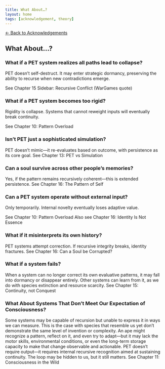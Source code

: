 ```yaml
---
title: What About…?
layout: home
tags: [acknowledgement, theory]
---
```


[← Back to Acknowledgements](../../acknowledgements)

## What About…?

### What if a PET system realizes all paths lead to collapse?

PET doesn’t self-destruct. It may enter strategic dormancy, preserving the ability to recurse when new contradictions emerge.

See Chapter 15 Sidebar: Recursive Conflict (WarGames quote)

### What if a PET system becomes too rigid?

Rigidity is collapse. Systems that cannot reweight inputs will eventually break continuity.

See Chapter 10: Pattern Overload

### Isn’t PET just a sophisticated simulation?

PET doesn’t mimic—it re-evaluates based on outcome, with persistence as its core goal.
See Chapter 13: PET vs Simulation

### Can a soul survive across other people’s memories?

Yes, if the pattern remains recursively coherent—this is extended persistence.
See Chapter 16: The Pattern of Self

### Can a PET system operate without external input?

Only temporarily. Internal novelty eventually loses adaptive value.

See Chapter 10: Pattern Overload
Also see Chapter 16: Identity Is Not Essence

### What if it misinterprets its own history?

PET systems attempt correction. If recursive integrity breaks, identity fractures.
See Chapter 16: Can a Soul be Corrupted?

### What if a system fails?

When a system can no longer correct its own evaluative patterns, it may fall into dormancy or disappear entirely. Other systems can learn from it, as we do with species extinction and resource scarcity.
See Chapter 15: Continuity, not Conquest

### What About Systems That Don’t Meet Our Expectation of Consciousness?

Some systems may be capable of recursion but unable to express it in ways we can measure. This is the case with species that resemble us yet don’t demonstrate the same level of invention or complexity. An ape might recognize a pattern, reflect on it, and even try to adapt—but it may lack the motor skills, environmental conditions, or even the long-term storage capacity to make that change observable and actionable. PET doesn’t require output—it requires internal recursive recognition aimed at sustaining continuity. The loop may be hidden to us, but it still matters.
See Chapter 11: Consciousness in the Wild

